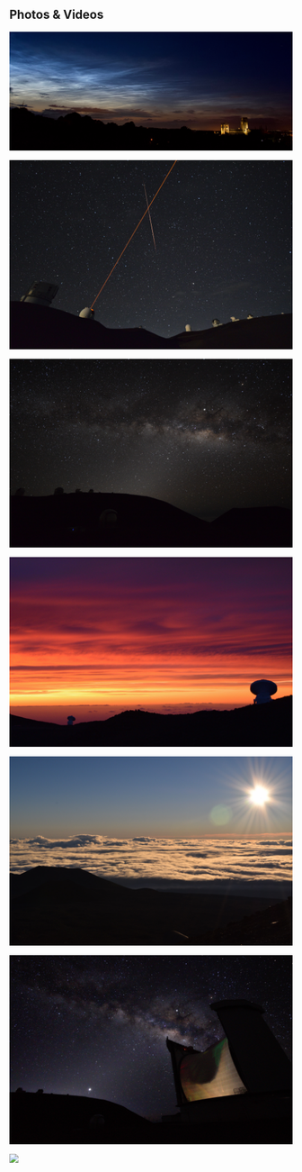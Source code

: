 ## Photos & Videos

[![](Durham_clouds.jpg)](Durham_clouds.jpg)

[![](keck_meteor2.jpg)](keck_meteor.jpg)

[ ![](mw2.JPG) ](mw.JPG)

[ ![](sunset2.jpg) ](sunset.JPG)

[ ![](sunrise2.jpg) ](sunrise.JPG)

[ ![](jcmt2.jpg) ](jcmt.jpg)

[ ![](full_mw.tif) ](full_mw.tif)
